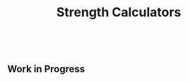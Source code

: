 <div align="center">
  <h1 align="center">Strength Calculators</h1>
</div>
<br/>
<div align="center">
<!-- <a href="https://github.com/colinhacks/zod/actions?query=branch%3Amaster"><img src="https://github.com/colinhacks/zod/actions/workflows/test.yml/badge.svg?event=push&branch=master" alt="Zod CI status" /></a> -->
<!-- <a href="https://twitter.com/colinhacks" rel="nofollow"><img src="https://img.shields.io/badge/created%20by-@colinhacks-4BBAAB.svg" alt="Created by Colin McDonnell"></a> -->
<!-- <a href="https://opensource.org/licenses/MIT" rel="nofollow"><img src="https://img.shields.io/github/license/colinhacks/zod" alt="License"></a> -->
<!-- <a href="https://www.npmjs.com/package/zod" rel="nofollow"><img src="https://img.shields.io/npm/dw/zod.svg" alt="npm"></a> -->
<!-- <a href="https://www.npmjs.com/package/zod" rel="nofollow"><img src="https://img.shields.io/github/stars/colinhacks/zod" alt="stars"></a> -->
<!-- <a href="https://discord.gg/KaSRdyX2vc" rel="nofollow"><img src="https://img.shields.io/discord/893487829802418277?label=Discord&logo=discord&logoColor=white" alt="discord server"></a> -->
</div>

<!-- <div align="center"> -->
<!--   <a href="https://zod.dev">Documentation</a> -->
<!--   <span>&nbsp;&nbsp;•&nbsp;&nbsp;</span> -->
<!--   <a href="https://discord.gg/RcG33DQJdf">Discord</a> -->
<!--   <span>&nbsp;&nbsp;•&nbsp;&nbsp;</span> -->
<!--   <a href="https://www.npmjs.com/package/zod">npm</a> -->
<!--   <span>&nbsp;&nbsp;•&nbsp;&nbsp;</span> -->
<!--   <a href="https://deno.land/x/zod">deno</a> -->
<!--   <span>&nbsp;&nbsp;•&nbsp;&nbsp;</span> -->
<!--   <a href="https://github.com/colinhacks/zod/issues/new">Issues</a> -->
<!--   <span>&nbsp;&nbsp;•&nbsp;&nbsp;</span> -->
<!--   <a href="https://twitter.com/colinhacks">@colinhacks</a> -->
<!--   <span>&nbsp;&nbsp;•&nbsp;&nbsp;</span> -->
<!--   <a href="https://trpc.io">tRPC</a> -->
<!--   <br /> -->
<!-- </div> -->

<br/>
<br/>

## Work in Progress
